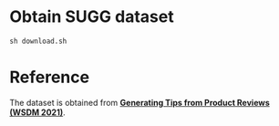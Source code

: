 # Obtain SUGG dataset
    sh download.sh

# Reference
The dataset is obtained from **[Generating Tips from Product Reviews (WSDM 2021)](https://dl.acm.org/doi/pdf/10.1145/3437963.3441755)**.
